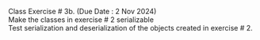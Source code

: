 Class Exercise # 3b. (Due Date :  2 Nov 2024)  
Make the classes in exercise # 2 serializable  
Test serialization and deserialization of the objects created in exercise # 2.  
